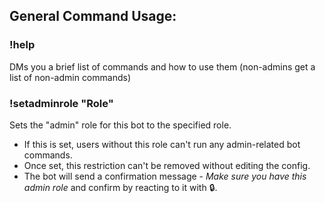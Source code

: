 ## General Command Usage:

### !help
DMs you a brief list of commands and how to use them (non-admins get a list of non-admin commands)

### !setadminrole "Role"
Sets the "admin" role for this bot to the specified role.

  - If this is set, users without this role can't run any admin-related bot commands.
  - Once set, this restriction can't be removed without editing the config.
  - The bot will send a confirmation message - *Make sure you have this admin role* and confirm by reacting to it with 🔒.